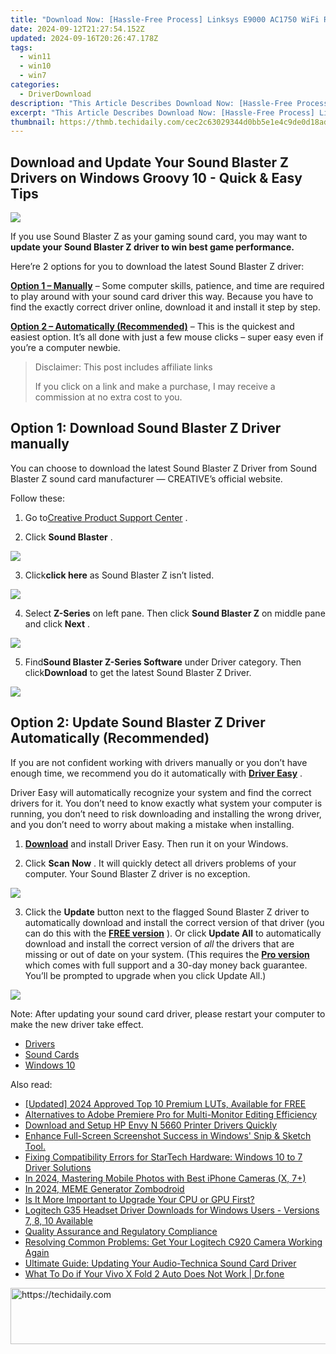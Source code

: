 ```yaml
---
title: "Download Now: [Hassle-Free Process] Linksys E9000 AC1750 WiFi Router - Latest Drivers & Quick Setup Steps"
date: 2024-09-12T21:27:54.152Z
updated: 2024-09-16T20:26:47.178Z
tags:
  - win11
  - win10
  - win7
categories:
  - DriverDownload
description: "This Article Describes Download Now: [Hassle-Free Process] Linksys E9000 AC1750 WiFi Router - Latest Drivers & Quick Setup Steps"
excerpt: "This Article Describes Download Now: [Hassle-Free Process] Linksys E9000 AC1750 WiFi Router - Latest Drivers & Quick Setup Steps"
thumbnail: https://thmb.techidaily.com/cec2c63029344d0bb5e1e4c9de0d18ad2dcde0dafb37cbba53e291b9ec9ff6a5.jpg
---
```


## Download and Update Your Sound Blaster Z Drivers on Windows Groovy 10 - Quick & Easy Tips

![](https://images.drivereasy.com/wp-content/uploads/2017/02/hero-sbz-1-e1487735850209.png)

 If you use Sound Blaster Z as your gaming sound card, you may want to **update your Sound Blaster Z driver to win best game performance.**

 Here’re 2 options for you to download the latest Sound Blaster Z driver:

[**Option 1 – Manually**](https://tools.techidaily.com/drivereasy/download/) – Some computer skills, patience, and time are required to play around with your sound card driver this way. Because you have to find the exactly correct driver online, download it and install it step by step.

**[Option 2 – Automatically (Recommended)](https://www.drivereasy.com/knowledge/sound-blaster-z-driver-download-windows-10/#option2)**  – This is the quickest and easiest option. It’s all done with just a few mouse clicks – super easy even if you’re a computer newbie.

>  Disclaimer: This post includes affiliate links
>
>  If you click on a link and make a purchase, I may receive a commission at no extra cost to you.
>

## Option 1: Download Sound Blaster Z Driver manually

 You can choose to download the latest Sound Blaster Z Driver from Sound Blaster Z sound card manufacturer — CREATIVE’s official website.

Follow these:

 1) Go to[Creative Product Support Center](http://support.creative.com/?%5Fga=1.60682088.478285597.1487728150) .

 2) Click **Sound Blaster** .

![](https://images.drivereasy.com/wp-content/uploads/2017/02/1-27.png)

 3) Click**click here** as Sound Blaster Z isn’t listed.

![](https://images.drivereasy.com/wp-content/uploads/2017/02/2-26.png)

 4) Select **Z-Series**  on left pane. Then click **Sound Blaster Z**  on middle pane and click **Next** .

![](https://images.drivereasy.com/wp-content/uploads/2017/02/3-19.png)

 5) Find**Sound Blaster Z-Series Software** under Driver category. Then click**Download** to get the latest Sound Blaster Z Driver.

![](https://images.drivereasy.com/wp-content/uploads/2017/02/4-16.png)

## Option 2: Update Sound Blaster Z Driver Automatically (Recommended)

 If you are not confident working with drivers manually or you don’t have enough time, we recommend you do it automatically with **[Driver Easy](https://tools.techidaily.com/drivereasy/download/)** .

 Driver Easy will automatically recognize your system and find the correct drivers for it. You don’t need to know exactly what system your computer is running, you don’t need to risk downloading and installing the wrong driver, and you don’t need to worry about making a mistake when installing.

 1) **[Download](https://tools.techidaily.com/drivereasy/download/)**   and install Driver Easy. Then run it on your Windows.

 2) Click **Scan Now** .  It will quickly detect all drivers problems of your computer. Your Sound Blaster Z driver is no exception.

![](https://images.drivereasy.com/wp-content/uploads/2017/10/img_59edc1f8e7470.jpg)

 3) Click the **Update**  button next to the flagged Sound Blaster Z driver to automatically download and install the correct version of that driver (you can do this with the **[FREE version](https://tools.techidaily.com/drivereasy/download/)**  ).
Or click **Update All**  to automatically download and install the correct version of _all_  the drivers that are missing or out of date on your system. (This requires the **[Pro version](https://tools.techidaily.com/drivereasy/download/)**  which comes with full support and a 30-day money back guarantee. You’ll be prompted to upgrade when you click Update All.)

![](https://images.drivereasy.com/wp-content/uploads/2017/02/Sound-Z.jpg)

 Note: After updating your sound card driver, please restart your computer to make the new driver take effect.

* [Drivers](https://tools.techidaily.com/drivereasy/download/)
* [Sound Cards](https://tools.techidaily.com/drivereasy/download/)
* [Windows 10](https://tools.techidaily.com/drivereasy/download/)

<ins class="adsbygoogle"
     style="display:block"
     data-ad-format="autorelaxed"
     data-ad-client="ca-pub-7571918770474297"
     data-ad-slot="1223367746"></ins>

<ins class="adsbygoogle"
     style="display:block"
     data-ad-client="ca-pub-7571918770474297"
     data-ad-slot="8358498916"
     data-ad-format="auto"
     data-full-width-responsive="true"></ins>

<span class="atpl-alsoreadstyle">Also read:</span>
<div><ul>
<li><a href="https://fox-links.techidaily.com/updated-2024-approved-top-10-premium-luts-available-for-free/"><u>[Updated] 2024 Approved Top 10 Premium LUTs, Available for FREE</u></a></li>
<li><a href="https://tech-haven.techidaily.com/alternatives-to-adobe-premiere-pro-for-multi-monitor-editing-efficiency/"><u>Alternatives to Adobe Premiere Pro for Multi-Monitor Editing Efficiency</u></a></li>
<li><a href="https://win-amazing.techidaily.com/1722976462460-download-and-setup-hp-envy-n-5660-printer-drivers-quickly/"><u>Download and Setup HP Envy N 5660 Printer Drivers Quickly</u></a></li>
<li><a href="https://win11-tips.techidaily.com/1719362383486-enhance-full-screen-screenshot-success-in-windows-snip-and-sketch-tool/"><u>Enhance Full-Screen Screenshot Success in Windows' Snip & Sketch Tool.</u></a></li>
<li><a href="https://win-amazing.techidaily.com/fixing-compatibility-errors-for-startech-hardware-windows-10-to-7-driver-solutions/"><u>Fixing Compatibility Errors for StarTech Hardware: Windows 10 to 7 Driver Solutions</u></a></li>
<li><a href="https://extra-skills.techidaily.com/in-2024-mastering-mobile-photos-with-best-iphone-cameras-x-7plus/"><u>In 2024, Mastering Mobile Photos with Best iPhone Cameras (X, 7+)</u></a></li>
<li><a href="https://extra-skills.techidaily.com/in-2024-meme-generator-zombodroid/"><u>In 2024, MEME Generator Zombodroid</u></a></li>
<li><a href="https://games-able.techidaily.com/is-it-more-important-to-upgrade-your-cpu-or-gpu-first/"><u>Is It More Important to Upgrade Your CPU or GPU First?</u></a></li>
<li><a href="https://win-amazing.techidaily.com/logitech-g35-headset-driver-downloads-for-windows-users-versions-7-8-10-available/"><u>Logitech G35 Headset Driver Downloads for Windows Users - Versions 7, 8, 10 Available</u></a></li>
<li><a href="https://win-amazing.techidaily.com/quality-assurance-and-regulatory-compliance/"><u>Quality Assurance and Regulatory Compliance</u></a></li>
<li><a href="https://win-blog.techidaily.com/resolving-common-problems-get-your-logitech-c920-camera-working-again/"><u>Resolving Common Problems: Get Your Logitech C920 Camera Working Again</u></a></li>
<li><a href="https://win-amazing.techidaily.com/ultimate-guide-updating-your-audio-technica-sound-card-driver/"><u>Ultimate Guide: Updating Your Audio-Technica Sound Card Driver</u></a></li>
<li><a href="https://howto.techidaily.com/what-to-do-if-your-vivo-x-fold-2-auto-does-not-work-drfone-by-drfone-fix-android-problems-fix-android-problems/"><u>What To Do if Your Vivo X Fold 2 Auto Does Not Work | Dr.fone</u></a></li>
</ul></div>

<!-- affiliate ads begin -->
<a href="https://ephamedtechinc.pxf.io/c/5597632/2136615/26400" target="_top" id="2136615">
  <img src="//a.impactradius-go.com/display-ad/26400-2136615" border="0" alt="https://techidaily.com" width="728" height="90"/>
</a>
<img height="0" width="0" src="https://ephamedtechinc.pxf.io/i/5597632/2136615/26400" style="position:absolute;visibility:hidden;" border="0" />
<!-- affiliate ads end -->

